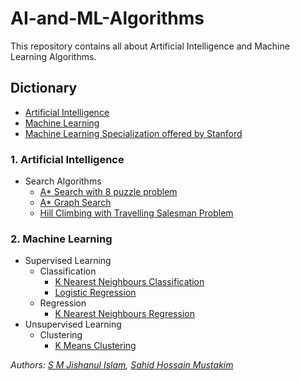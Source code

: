 # AI-and-ML-Algorithms
This repository contains all about Artificial Intelligence and Machine Learning Algorithms.

## Dictionary
- [Artificial Intelligence](Artificial%20Intelligence/)
- [Machine Learning](Machine%20Learning/)
- [Machine Learning Specialization offered by Stanford](Machine%20Learning%20Specialization/)


### 1. Artificial Intelligence
- Search Algorithms
  - [A* Search with 8 puzzle problem](Artificial%20Intelligence/A%20star%20search/8_puzzle_a_star.py)
  - [A* Graph Search]()
  - [Hill Climbing with Travelling Salesman Problem](Artificial%20Intelligence/Hill%20Climbing/tsp_with_basic_hill_climbing.py)

### 2. Machine Learning
- Supervised Learning
  - Classification
    - [K Nearest Neighbours Classification](Machine%20Learning/KNN%20Classification%20&%20Regression/KNN%20Classification%20Algorithm.ipynb)
    - [Logistic Regression](Machine%20Learning/Logistic%20Regression/Logistic%20Regression%20Classifier.ipynb)
  - Regression
    - [K Nearest Neighbours Regression](Machine%20Learning/KNN%20Classification%20&%20Regression/KNN%20Regression%20Algorithm.ipynb)
- Unsupervised Learning
  - Clustering
    - [K Means Clustering](Machine%20Learning/K%20Means%20Clustering/K%20Means%20Clustering.ipynb)

*Authors: [S M Jishanul Islam](https://github.com/S-M-J-I), [Sahid Hossain Mustakim](https://github.com/sratul35)*
